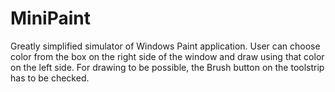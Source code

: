 # MiniPaint

Greatly simplified simulator of Windows Paint application.
User can choose color from the box on the right side of the window and draw using that color on the left side.
For drawing to be possible, the Brush button on the toolstrip has to be checked.
